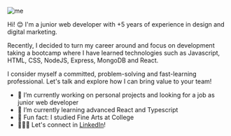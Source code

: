 ![me](https://res.cloudinary.com/dorpbnltc/image/upload/v1685901988/LinkedIn_Cover_p2d9ws.png)

Hi! 😊 I'm a junior web developer with +5 years of experience in design and digital marketing.

Recently, I decided to turn my career around and focus on development taking a bootcamp where I have learned technologies such as Javascript, HTML, CSS, NodeJS, Express, MongoDB and React.

I consider myself a committed, problem-solving and fast-learning professional. Let's talk and explore how I can bring value to your team! 

- 🔭 I’m currently working on personal projects and looking for a job as junior web developer
- 🌱 I’m currently learning advanced React and Typescript
- 🎨 Fun fact: I studied Fine Arts at College
- 👩🏻‍💻 Let's connect in [LinkedIn](https://www.linkedin.com/in/sofiajimglez/)!



<!--
### Hi! 😊
**sofiajimglez/sofiajimglez** is a ✨ _special_ ✨ repository because its `README.md` (this file) appears on your GitHub profile.

Here are some ideas to get you started:

- 🔭 I’m currently working on ...
- 🌱 I’m currently learning ...
- 👯 I’m looking to collaborate on ...
- 🤔 I’m looking for help with ...
- 💬 Ask me about ...
- 📫 How to reach me: ...
- 😄 Pronouns: ...
- ⚡ Fun fact: ...
-->
